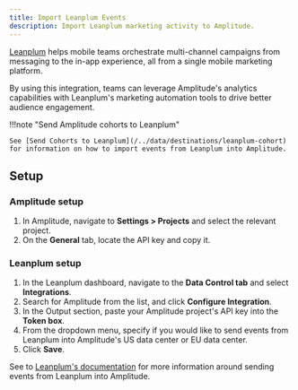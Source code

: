 ```yaml
---
title: Import Leanplum Events
description: Import Leanplum marketing activity to Amplitude. 
---
```


[Leanplum](https://www.leanplum.com/about-us/) helps mobile teams orchestrate multi-channel campaigns from messaging to the in-app experience, all from a single mobile marketing platform.

By using this integration, teams can leverage Amplitude's analytics capabilities with Leanplum's marketing automation tools to drive better audience engagement. 

!!!note "Send Amplitude cohorts to Leanplum"

    See [Send Cohorts to Leanplum](/../data/destinations/leanplum-cohort) for information on how to import events from Leanplum into Amplitude.

## Setup

### Amplitude setup

1. In Amplitude, navigate to **Settings > Projects** and select the relevant project.
2. On the **General** tab, locate the API key and copy it.

### Leanplum setup

1. In the Leanplum dashboard, navigate to the **Data Control tab** and select **Integrations**.
2. Search for Amplitude from the list, and click **Configure Integration**.
3. In the Output section, paste your Amplitude project's API key into the **Token box**.
4. From the dropdown menu, specify if you would like to send events from Leanplum into Amplitude's US data center or EU data center.
5. Click **Save**.

See to [Leanplum's documentation](https://radar.com/documentation/integrations/amplitude) for more information around sending events from Leanplum into Amplitude.
